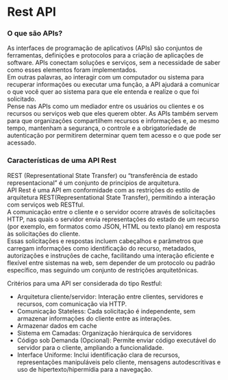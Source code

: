 # Rest API 
### O que são APIs?
As interfaces de programação de aplicativos (APIs) são conjuntos de ferramentas, definições e protocolos para a criação de aplicações de software. APIs conectam soluções e serviços, sem a necessidade de saber como esses elementos foram implementados.  
Em outras palavras, ao interagir com um computador ou sistema para recuperar informações ou executar uma função, a API ajudará a comunicar o que você quer ao sistema para que ele entenda e realize o que foi solicitado.  
Pense nas APIs como um mediador entre os usuários ou clientes e os recursos ou serviços web que eles querem obter. As APIs também servem para que organizações compartilhem recursos e informações e, ao mesmo tempo, mantenham a segurança, o controle e a obrigatoriedade de autenticação por permitirem determinar quem tem acesso e o que pode ser acessado. 

### Características de uma API Rest
REST (Representational State Transfer) ou “transferência de estado representacional” é um conjunto de princípios de arquitetura.  
API Rest é uma API em conformidade com as restrições do estilo de arquitetura REST(Representational State Transfer), permitindo a interação com serviços web RESTful.  
A comunicação entre o cliente e o servidor ocorre através de solicitações HTTP, nas quais o servidor envia representações do estado de um recurso (por exemplo, em formatos como JSON, HTML ou texto plano) em resposta às solicitações do cliente.  
Essas solicitações e respostas incluem cabeçalhos e parâmetros que carregam informações como identificação do recurso, metadados, autorizações e instruções de cache, facilitando uma interação eficiente e flexível entre sistemas na web, sem depender de um protocolo ou padrão específico, mas seguindo um conjunto de restrições arquitetônicas.


Critérios para uma API ser considerada do tipo Restful:  
* Arquitetura cliente/servidor: Interação entre clientes, servidores e recursos, com comunicação via HTTP.
* Comunicação Stateless: Cada solicitação é independente, sem armazenar informações do cliente entre as interações.
* Armazenar dados em cache
* Sistema em Camadas: Organização hierárquica de servidores
* Código sob Demanda (Opcional): Permite enviar código executável do servidor para o cliente, ampliando a funcionalidade.
* Interface Uniforme: Inclui identificação clara de recursos, representações manipuláveis pelo cliente, mensagens autodescritivas e uso de hipertexto/hipermídia para a navegação.
